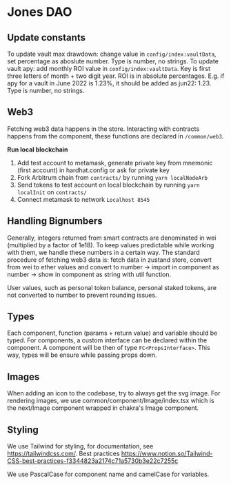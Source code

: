 # Jones DAO

## Update constants

To update vault max drawdown: change value in `config/index:vaultData`, set percentage as aboslute number. Type is number, no strings.
To update vault apy: add monthly ROI value in `config/index:vaultData`. Key is first three letters of month + two digit year. ROI is in absolute percentages. E.g. if apy for a vault in June 2022 is 1.23%, it should be added as jun22: 1.23. Type is number, no strings.

## Web3

Fetching web3 data happens in the store. Interacting with contracts happens from the component, these functions are declared in `/common/web3`.

**Run local blockchain**

1. Add test account to metamask, generate private key from mnemonic (first account) in hardhat.config or ask for private key
2. Fork Arbitrum chain from `contracts/` by running `yarn localNodeArb`
3. Send tokens to test account on local blockchain by running `yarn localInit` on `contracts/`
4. Connect metamask to network `Localhost 8545`

## Handling Bignumbers

Generally, integers returned from smart contracts are denominated in wei (multiplied by a factor of 1e18). To keep values predictable while working with them, we handle these numbers in a certain way. The standard procedure of fetching web3 data is: fetch data in zustand store, convert from wei to ether values and convert to number -> import in component as number -> show in component as string with util function.

User values, such as personal token balance, personal staked tokens, are not converted to number to prevent rounding issues.

## Types

Each component, function (params + return value) and variable should be typed. For components, a custom interface can be declared within the component. A component will be then of type `FC<PropsInterface>`. This way, types will be ensure while passing props down.

## Images

When adding an icon to the codebase, try to always get the svg image. For rendering images, we use common/component/Image/index.tsx which is the next/Image component wrapped in chakra's Image component.

## Styling

We use Tailwind for styling, for documentation, see https://tailwindcss.com/.
Best practices https://www.notion.so/Tailwind-CSS-best-practices-f3344823a2174c71a5730b3e22c7255c

We use PascalCase for component name and camelCase for variables.
